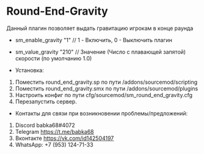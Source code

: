 # Round-End-Gravity
Данный плагин позволяет выдать гравитацию игрокам в конце раунда
- sm_enable_gravity "1" // 1 - Включить, 0 - Выключить плагин
- sm_value_gravity "210" // Значение (Число с плавающей запятой) скорости (по умолчанию 1.0)

- Установка:

1. Поместить round_end_gravity.sp по пути /addons/sourcemod/scripting
2. Поместить round_end_gravity.smx по пути /addons/sourcemod/plugins
3. Настроить конфиг по пути cfg/sourcemod/sm_round_end_gravity.cfg
4. Перезапустить сервер.

- Контакты для связи при возникновении проблемы/предложений:

1. Discord babka68#4072
2. Telegram https://t.me/babka68
3. Вконтакте https://vk.com/id142504197
4. WhatsApp: +7 (953) 124-71-33
